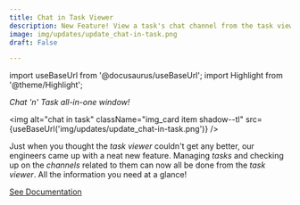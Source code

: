 ```yaml
---
title: Chat in Task Viewer
description: New Feature! View a task's chat channel from the task viewer.
image: img/updates/update_chat-in-task.png
draft: False

---
```


import useBaseUrl from '@docusaurus/useBaseUrl'; 
import Highlight from '@theme/Highlight';


<div className="align-center">
<div className="card">
<div className="card__header">

<span className="hero__subtitle"><em>Chat 'n' Task all-in-one window!</em></span>

</div>
<div className="card__image">

<img alt="chat in task" className="img_card item shadow--tl" src={useBaseUrl('img/updates/update_chat-in-task.png')} />
<br/>

</div>
<div className="card__body">

Just when you thought the _task viewer_ couldn't get any better, our engineers came up with a neat new feature. Managing _tasks_ and checking up on the _channels_ related to them can now all be done from the _task viewer_. All the information you need at a glance!

</div>
<div className="card__footer text-center align-padding-center">

<a className="button button--info button--block" href="/docs/documentation/client/taskview#chat-in-task">See Documentation</a>
<br/>

</div>
</div>
</div>
